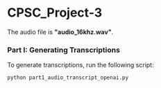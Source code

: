 # CPSC_Project-3

The audio file is **"audio_16khz.wav"**.  

### Part I: Generating Transcriptions  
To generate transcriptions, run the following script:  

```bash
python part1_audio_transcript_openai.py
